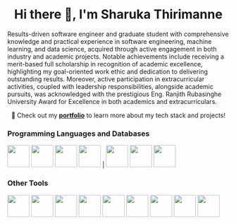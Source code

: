 <div align="center">
<h1>Hi there 👋, I'm Sharuka Thirimanne</h1>
</div>
              
Results-driven software engineer and graduate student with comprehensive knowledge and practical experience in software engineering, machine learning, and data science, acquired through active engagement in both industry and academic projects. Notable achievements include receiving a merit-based full scholarship in recognition of academic excellence, highlighting my goal-oriented work ethic and dedication to delivering outstanding results. Moreover, active participation in extracurricular activities, coupled with leadership responsibilities, alongside academic pursuits, was acknowledged with the prestigious Eng. Ranjith Rubasinghe University Award for Excellence in both academics and extracurriculars.

<p align="center">
  🚀 Check out my <a href="https://sharukat.vercel.app" target="_blank"><b>portfolio</b></a> to learn more about my tech stack and projects!
</p>

### Programming Languages and Databases
<img height="50" src="https://raw.githubusercontent.com/marwin1991/profile-technology-icons/refs/heads/main/icons/go.png">  <img height="50" src="https://raw.githubusercontent.com/marwin1991/profile-technology-icons/refs/heads/main/icons/python.png">  <img height="50" src="https://raw.githubusercontent.com/marwin1991/profile-technology-icons/refs/heads/main/icons/typescript.png">  <img height="50" src="https://raw.githubusercontent.com/marwin1991/profile-technology-icons/refs/heads/main/icons/c++.png"> | <img height="50" src="https://raw.githubusercontent.com/marwin1991/profile-technology-icons/refs/heads/main/icons/mongodb.png">  <img height="50" src="https://raw.githubusercontent.com/marwin1991/profile-technology-icons/refs/heads/main/icons/redis.png">  <img height="50" src="https://raw.githubusercontent.com/marwin1991/profile-technology-icons/refs/heads/main/icons/postgresql.png">

### Other Tools
<img height="50" src="https://raw.githubusercontent.com/marwin1991/profile-technology-icons/refs/heads/main/icons/django.png">  <img height="50" src="https://raw.githubusercontent.com/marwin1991/profile-technology-icons/refs/heads/main/icons/flask.png">  <img height="50" src="https://raw.githubusercontent.com/marwin1991/profile-technology-icons/refs/heads/main/icons/next_js.png">  <img height="50" src="https://raw.githubusercontent.com/marwin1991/profile-technology-icons/refs/heads/main/icons/git.png">  <img height="50" src="https://raw.githubusercontent.com/marwin1991/profile-technology-icons/refs/heads/main/icons/pandas.png">  <img height="50" src="https://raw.githubusercontent.com/marwin1991/profile-technology-icons/refs/heads/main/icons/numpy.png"> <img height="50" src="https://raw.githubusercontent.com/marwin1991/profile-technology-icons/refs/heads/main/icons/docker.png">  <img height="50" src="https://raw.githubusercontent.com/marwin1991/profile-technology-icons/refs/heads/main/icons/ci_cd.png">  <img height="50" src="https://raw.githubusercontent.com/marwin1991/profile-technology-icons/refs/heads/main/icons/rest.png">




